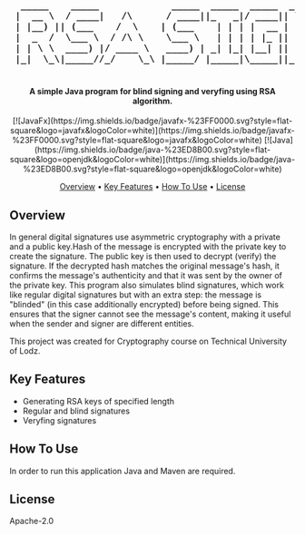 <h3 align="center">
<pre>
  _____    _____             _____  _____  _____  _   _  ______  _____  
 |  __ \  / ____|   /\      / ____||_   _|/ ____|| \ | ||  ____||  __ \ 
 | |__) || (___    /  \    | (___    | | | |  __ |  \| || |__   | |__) |
 |  _  /  \___ \  / /\ \    \___ \   | | | | |_ || . ` ||  __|  |  _  / 
 | | \ \  ____) |/ ____ \   ____) | _| |_| |__| || |\  || |____ | | \ \ 
 |_|  \_\|_____//_/    \_\ |_____/ |_____|\_____||_| \_||______||_|  \_\
                                                                        
                                                                        
</pre>
</h3>

<h4 align="center">
  A simple Java program for blind signing and veryfing using RSA algorithm.
</h4>


<p align="center">
  [![JavaFx](https://img.shields.io/badge/javafx-%23FF0000.svg?style=flat-square&logo=javafx&logoColor=white)](https://img.shields.io/badge/javafx-%23FF0000.svg?style=flat-square&logo=javafx&logoColor=white)
  [![Java](https://img.shields.io/badge/java-%23ED8B00.svg?style=flat-square&logo=openjdk&logoColor=white)](https://img.shields.io/badge/java-%23ED8B00.svg?style=flat-square&logo=openjdk&logoColor=white)
</p>


<p align="center">
  <a href="#overview">Overview</a> •
  <a href="#key-features">Key Features</a> •
  <a href="#how-to-use">How To Use</a> •
  <a href="#license">License</a> 
</p>
<h4 align="center">
<!--   <img src="preview.gif" alt=""> -->
</h4>

## Overview
In general digital signatures use asymmetric cryptography with a private and a public key.Hash of the message is encrypted with the private key to create the signature. The public key is then used to decrypt (verify) the signature. If the decrypted hash matches the original message's hash, it confirms the message's authenticity and that it was sent by the owner of the private key. This program also simulates blind signatures, which work like regular digital signatures but with an extra step: the message is "blinded" (in this case additionally encrypted) before being signed. This ensures that the signer cannot see the message's content, making it useful when the sender and signer are different entities.


This project was created for Cryptography course on Technical University of Lodz.


## Key Features
* Generating RSA keys of specified length
* Regular and blind signatures
* Veryfing signatures

## How To Use
In order to run this application Java and Maven are required.

## License

Apache-2.0 

